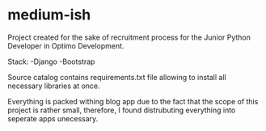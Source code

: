 # medium-ish

Project created for the sake of recruitment process for the Junior Python Developer in Optimo Development.

Stack:
-Django
-Bootstrap

Source catalog contains requirements.txt file allowing to install all necessary libraries at once.

Everything is packed withing blog app due to the fact that the scope of this project is rather small, therefore, I found distrubuting everything into seperate apps unecessary. 
